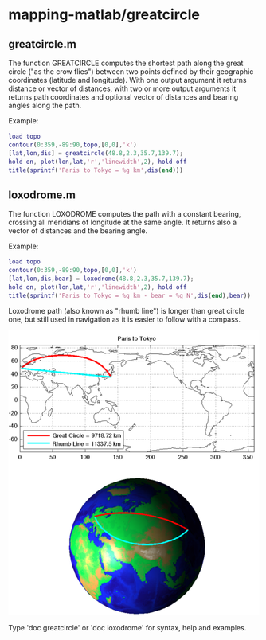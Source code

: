 # mapping-matlab/greatcircle

## greatcircle.m
The function GREATCIRCLE computes the shortest path along the great circle ("as the crow flies") between two points defined by their geographic coordinates (latitude and longitude). With one output argument it returns distance or vector of distances, with two or more output arguments it returns path coordinates and optional vector of distances and bearing angles along the path.

Example:
```matlab
load topo
contour(0:359,-89:90,topo,[0,0],'k')
[lat,lon,dis] = greatcircle(48.8,2.3,35.7,139.7);
hold on, plot(lon,lat,'r','linewidth',2), hold off
title(sprintf('Paris to Tokyo = %g km',dis(end)))
```

## loxodrome.m
The function LOXODROME computes the path with a constant bearing, crossing all meridians of longitude at the same angle. It returns also a vector of distances and the bearing angle.

Example:
```matlab
load topo
contour(0:359,-89:90,topo,[0,0],'k')
[lat,lon,dis,bear] = loxodrome(48.8,2.3,35.7,139.7);
hold on, plot(lon,lat,'r','linewidth',2), hold off
title(sprintf('Paris to Tokyo = %g km - bear = %g N',dis(end),bear))
```

Loxodrome path (also known as "rhumb line") is longer than great circle one, but still used in navigation as it is easier to follow with a compass.

![greatcircle example](greatcircle_example.png)

Type 'doc greatcircle' or 'doc loxodrome' for syntax, help and examples.
